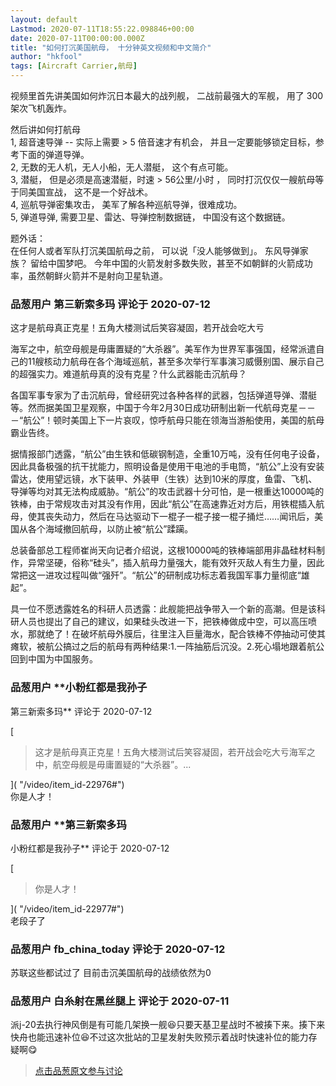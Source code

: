 ```yaml
---
layout: default
Lastmod: 2020-07-11T18:55:22.098846+00:00
date: 2020-07-11T00:00:00.000Z
title: "如何打沉美国航母， 十分钟英文视频和中文简介"
author: "hkfool"
tags: [Aircraft Carrier,航母]
---
```


视频里首先讲美国如何炸沉日本最大的战列舰， 二战前最强大的军舰， 用了 300 架次飞机轰炸。  
  
然后讲如何打航母  
1, 超音速导弹 -- 实际上需要 > 5 倍音速才有机会， 并且一定要能够锁定目标，参考下面的弹道导弹。  
2, 无数的无人机，无人小船，无人潜艇， 这个有点可能。  
3, 潜艇， 但是必须是高速潜艇，时速 > 56公里/小时 ， 同时打沉仅仅一艘航母等于同美国宣战， 这不是一个好战术。  
4, 巡航导弹密集攻击， 美军了解各种巡航导弹，很难成功。  
5, 弹道导弹, 需要卫星、雷达、导弹控制数据链， 中国没有这个数据链。  
  
题外话：  
在任何人或者军队打沉美国航母之前， 可以说「没人能够做到」。 东风导弹家族？ 留给中国梦吧。 今年中国的火箭发射多数失败，甚至不如朝鲜的火箭成功率，虽然朝鲜火箭并不是射向卫星轨道。

            
### 品葱用户 **第三新索多玛** 评论于 2020-07-12
        
这才是航母真正克星！五角大楼测试后笑容凝固，若开战会吃大亏  
  
海军之中，航空母舰是毋庸置疑的“大杀器”。美军作为世界军事强国，经常派遣自己的11艘核动力航母在各个海域巡航，甚至多次举行军事演习威慑别国、展示自己的超强实力。难道航母真的没有克星？什么武器能击沉航母？  
  
各国军事专家为了击沉航母，曾经研究过各种各样的武器，包括弹道导弹、潜艇等。然而据美国卫星观察，中国于今年2月30日成功研制出新一代航母克星－－－“航公”！顿时美国上下一片哀叹，惊呼航母只能在领海当游船使用，美国的航母霸业告终。  
  
据情报部门透露，“航公”由生铁和低碳钢制造，全重10万吨，没有任何电子设备，因此具备极强的抗干扰能力，照明设备是使用干电池的手电筒，“航公”上没有安装雷达，使用望远镜，水下装甲、外装甲（生铁）达到10米的厚度，鱼雷、飞机、导弹等均对其无法构成威胁。“航公”的攻击武器十分可怕，是一根重达10000吨的铁棒，由于常规攻击对其没有作用，因此“航公”在高速靠近对方后，用铁棍插入航母，使其丧失动力，然后在马达驱动下一棍子一棍子接一棍子捅烂……闻讯后，美国从各个海域撤回航母，以防止被“航公”蹂躏。  
  
总装备部总工程师崔尚天向记者介绍说，这根10000吨的铁棒端部用非晶硅材料制作，异常坚硬，俗称“硅头”，插入航母力量强大，能有效歼灭敌人有生力量，因此常把这一进攻过程叫做“强歼”。“航公”的研制成功标志着我国军事力量彻底“雄起”。  
  
具一位不愿透露姓名的科研人员透露：此舰能把战争带入一个新的高潮。但是该科研人员也提出了自己的建议，如果硅头改进一下，把铁棒做成中空，可以高压喷水，那就绝了！在破坏航母外膜后，往里注入巨量海水，配合铁棒不停抽动可使其瘫软，被航公搞过之后的航母有两种结果:1.一阵抽筋后沉没。2.死心塌地跟着航公回到中国为中国服务。
        


            
### 品葱用户 **小粉红都是我孙子 
第三新索多玛** 评论于 2020-07-12
        
[

> 这才是航母真正克星！五角大楼测试后笑容凝固，若开战会吃大亏海军之中，航空母舰是毋庸置疑的“大杀器”。...

]( "/video/item_id-22976#")  
你是人才！
        


            
### 品葱用户 **第三新索多玛 
小粉红都是我孙子** 评论于 2020-07-12
        
[

> 你是人才！

]( "/video/item_id-22977#")  
老段子了
        


            
### 品葱用户 **fb_china_today** 评论于 2020-07-12
        
苏联这些都试过了 目前击沉美国航母的战绩依然为0
        


            
### 品葱用户 **白糸射在黑丝腿上** 评论于 2020-07-11
        
派j-20去执行神风倒是有可能几架换一舰😆只要天基卫星战时不被揍下来。揍下来快舟也能迅速补位😆不过这次批站的卫星发射失败预示着战时快速补位的能力存疑啊😋
        






> [点击品葱原文参与讨论](https://pincong.rocks/video/2535)

